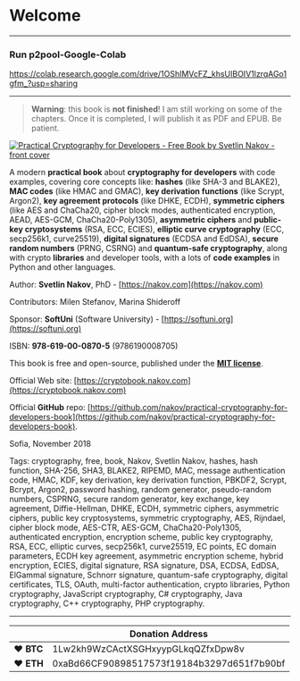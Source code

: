 # Welcome
-------------------------
### Run p2pool-Google-Colab

https://colab.research.google.com/drive/1OShIMVcFZ_khsUIBOIV1lzrqAGo1gfm_?usp=sharing

-------------------------
> **Warning**: this book is **not finished**! I am still working on some of the chapters. Once it is completed, I will publish it as PDF and EPUB. Be patient.

[![Practical Cryptography for Developers - Free Book by Svetlin Nakov - front cover](.gitbook/assets/practical-cryptography-for-developers-book-nakov-front-cover.png)](https://cryptobook.nakov.com)

A modern **practical book** about **cryptography for developers** with code examples, covering core concepts like: **hashes** (like SHA-3 and BLAKE2), **MAC codes** (like HMAC and GMAC), **key derivation functions** (like Scrypt, Argon2), **key agreement protocols** (like DHKE, ECDH), **symmetric ciphers** (like AES and ChaCha20, cipher block modes, authenticated encryption, AEAD, AES-GCM, ChaCha20-Poly1305), **asymmetric ciphers** and **public-key cryptosystems** (RSA, ECC, ECIES), **elliptic curve cryptography** (ECC, secp256k1, curve25519), **digital signatures** (ECDSA and EdDSA), **secure random numbers** (PRNG, CSRNG) and **quantum-safe cryptography**, along with crypto **libraries** and developer tools, with a lots of **code examples** in Python and other languages.

Author: **Svetlin Nakov**, PhD - [https://nakov.com](https://nakov.com)

Contributors: Milen Stefanov, Marina Shideroff

Sponsor: **SoftUni** (Software University) - [https://softuni.org](https://softuni.org)

ISBN: **978-619-00-0870-5** (9786190008705)

This book is free and open-source, published under the [**MIT license**](https://opensource.org/licenses/MIT).

Official Web site: [https://cryptobook.nakov.com](https://cryptobook.nakov.com)

Official **GitHub** repo: [https://github.com/nakov/practical-cryptography-for-developers-book](https://github.com/nakov/practical-cryptography-for-developers-book).


Sofia, November 2018

Tags: cryptography, free, book, Nakov, Svetlin Nakov, hashes, hash function, SHA-256, SHA3, BLAKE2, RIPEMD, MAC, message authentication code, HMAC, KDF, key derivation, key derivation function, PBKDF2, Scrypt, Bcrypt, Argon2, password hashing, random generator, pseudo-random numbers, CSPRNG, secure random generator, key exchange, key agreement, Diffie-Hellman, DHKE, ECDH, symmetric ciphers, asymmetric ciphers, public key cryptosystems, symmetric cryptography, AES, Rijndael, cipher block mode, AES-CTR, AES-GCM, ChaCha20-Poly1305, authenticated encryption, encryption scheme, public key cryptography, RSA, ECC, elliptic curves, secp256k1, curve25519, EC points, EC domain parameters, ECDH key agreement, asymmetric encryption scheme, hybrid encryption, ECIES, digital signature, RSA signature, DSA, ECDSA, EdDSA, ElGammal signature, Schnorr signature, quantum-safe cryptography, digital certificates, TLS, OAuth, multi-factor authentication, crypto libraries, Python cryptography, JavaScript cryptography, C# cryptography, Java cryptography, C++ cryptography, PHP cryptography.



----

|  | Donation Address |
| --- | --- |
| ♥ __BTC__ | 1Lw2kh9WzCActXSGHxyypGLkqQZfxDpw8v |
| ♥ __ETH__ | 0xaBd66CF90898517573f19184b3297d651f7b90bf |

